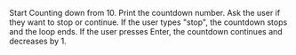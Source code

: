 Start 
Counting down from 10.
Print the countdown number.
Ask the user if they want to stop or continue.
If the user types "stop", the countdown stops and the loop ends.
If the user presses Enter, the countdown continues and decreases by 1.